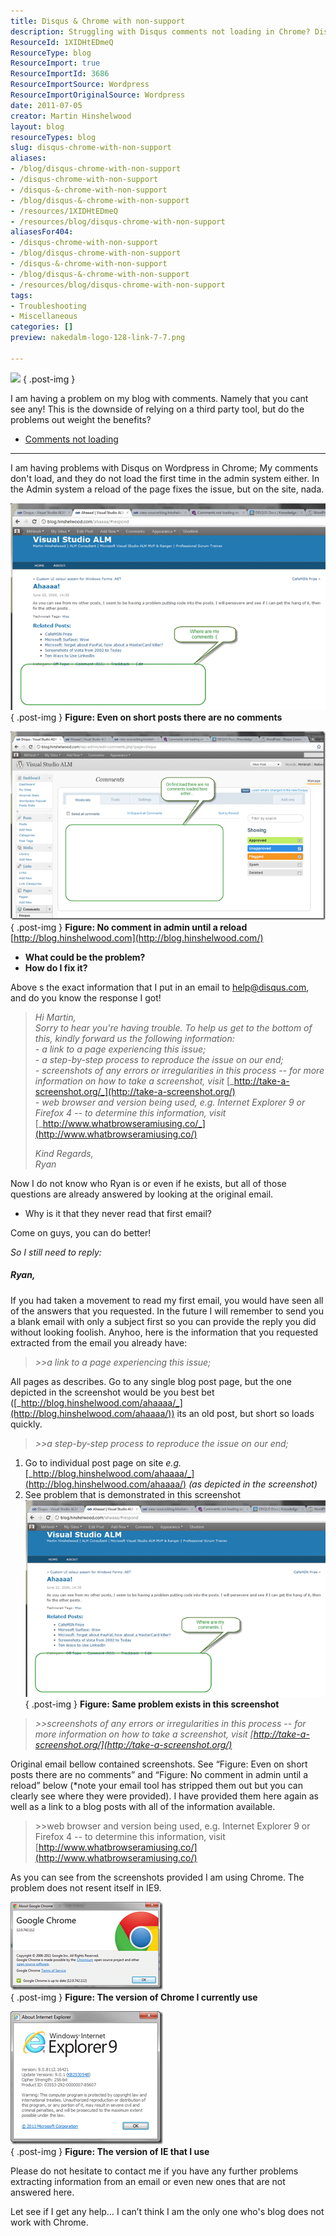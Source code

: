 ```yaml
---
title: Disqus & Chrome with non-support
description: Struggling with Disqus comments not loading in Chrome? Discover troubleshooting tips and share your experiences in this engaging blog post by Martin Hinshelwood.
ResourceId: 1XIDHtEDmeQ
ResourceType: blog
ResourceImport: true
ResourceImportId: 3686
ResourceImportSource: Wordpress
ResourceImportOriginalSource: Wordpress
date: 2011-07-05
creator: Martin Hinshelwood
layout: blog
resourceTypes: blog
slug: disqus-chrome-with-non-support
aliases:
- /blog/disqus-chrome-with-non-support
- /disqus-chrome-with-non-support
- /disqus-&-chrome-with-non-support
- /blog/disqus-&-chrome-with-non-support
- /resources/1XIDHtEDmeQ
- /resources/blog/disqus-chrome-with-non-support
aliasesFor404:
- /disqus-chrome-with-non-support
- /blog/disqus-chrome-with-non-support
- /disqus-&-chrome-with-non-support
- /blog/disqus-&-chrome-with-non-support
- /resources/blog/disqus-chrome-with-non-support
tags:
- Troubleshooting
- Miscellaneous
categories: []
preview: nakedalm-logo-128-link-7-7.png

---
```

![](images/disqus-logo-3-3.png)
{ .post-img }

I am having a problem on my blog with comments. Namely that you cant see any! This is the downside of relying on a third party tool, but do the problems out weight the benefits?

- [Comments not loading](http://getsatisfaction.com/disqus/topics/comments_not_loading_on_wordpress)

---

I am having problems with Disqus on Wordpress in Chrome; My comments don't load, and they do not load the first time in the admin system either. In the Admin system a reload of the page fixes the issue, but on the site, nada.

[![image](images/image_thumb-4-4.png "image")](http://blog.hinshelwood.com/files/2011/07/image.png)  
{ .post-img }
**Figure: Even on short posts there are no comments**

[![image](images/image_thumb1-5-5.png "image")](http://blog.hinshelwood.com/files/2011/07/image1.png)  
{ .post-img }
**Figure: No comment in admin until a reload**  
[http://blog.hinshelwood.com](http://blog.hinshelwood.com/)

- **What could be the problem?**
- **How do I fix it?**

**_<RANT>_**

Above s the exact information that I put in an email to help@disqus.com,  and do you know the response I got!

> _Hi Martin,  
> Sorry to hear you're having trouble. To help us get to the bottom of this, kindly forward us the following information:  
> \- a link to a page experiencing this issue;  
> \- a step-by-step process to reproduce the issue on our end;  
> \- screenshots of any errors or irregularities in this process -- for more information on how to take a screenshot, visit_ [_http://take-a-screenshot.org/_](http://take-a-screenshot.org/)  
> _\- web browser and version being used, e.g. Internet Explorer 9 or Firefox 4 -- to determine this information, visit_ [_http://www.whatbrowseramiusing.co/_](http://www.whatbrowseramiusing.co/)
>
> _Kind Regards,  
> Ryan_

Now I do not know who Ryan is or even if he exists, but all of those questions are already answered by looking at the original email.

- Why is it that they never read that first email?

Come on guys, you can do better!

**_<RANT>_**

_So I still need to reply:_

_**<RESPONCE>**_

##### Ryan,

If you had taken a movement to read my first email, you would have seen all of the answers that you requested. In the future I will remember to send you a blank email with only a subject first so you can provide the reply you did without looking foolish. Anyhoo, here is the information that you requested extracted from the email you already have:

> _\>>a link to a page experiencing this issue;_

All pages as describes. Go to any single blog post page, but the one depicted in the screenshot would be you best bet ([_http://blog.hinshelwood.com/ahaaaa/_](http://blog.hinshelwood.com/ahaaaa/)) its an old post, but short so loads quickly.

> _\>>a step-by-step process to reproduce the issue on our end;_

1.  Go to individual post page on site
    _e.g._ [_http://blog.hinshelwood.com/ahaaaa/_](http://blog.hinshelwood.com/ahaaaa/) _(as depicted in the screenshot)_
2.  See problem that is demonstrated in this screenshot
    [![image](images/image_thumb2-6-6.png "image")](http://blog.hinshelwood.com/files/2011/07/image2.png)
    { .post-img }
    **Figure: Same problem exists in this screenshot**

> _\>>screenshots of any errors or irregularities in this process -- for more information on how to take a screenshot, visit [http://take-a-screenshot.org/](http://take-a-screenshot.org/)_

Original email bellow contained screenshots. See “Figure: Even on short posts there are no comments” and “Figure: No comment in admin until a reload” below (\*note your email tool has stripped them out but you can clearly see where they were provided). I have provided them here again as well as a link to a blog posts with all of the information available.

> \>>web browser and version being used, e.g. Internet Explorer 9 or Firefox 4 -- to determine this information, visit [http://www.whatbrowseramiusing.co/](http://www.whatbrowseramiusing.co/)

As you can see from the screenshots provided I am using Chrome. The problem does not resent itself in IE9.

[![clip_image001](images/clip_image001_thumb-1-1.png "clip_image001")](http://blog.hinshelwood.com/files/2011/07/clip_image001.png)  
{ .post-img }
**Figure: The version of Chrome I currently use**

[![clip_image002](images/clip_image002_thumb-2-2.png "clip_image002")](http://blog.hinshelwood.com/files/2011/07/clip_image002.png)  
{ .post-img }
**Figure: The version of IE that I use**

Please do not hesitate to contact me if you have any further problems extracting information from an email or even new ones that are not answered here.

**<RESPONCE>**

Let see if I get any help… I can’t think I am the only one who's blog does not work with Chrome.
